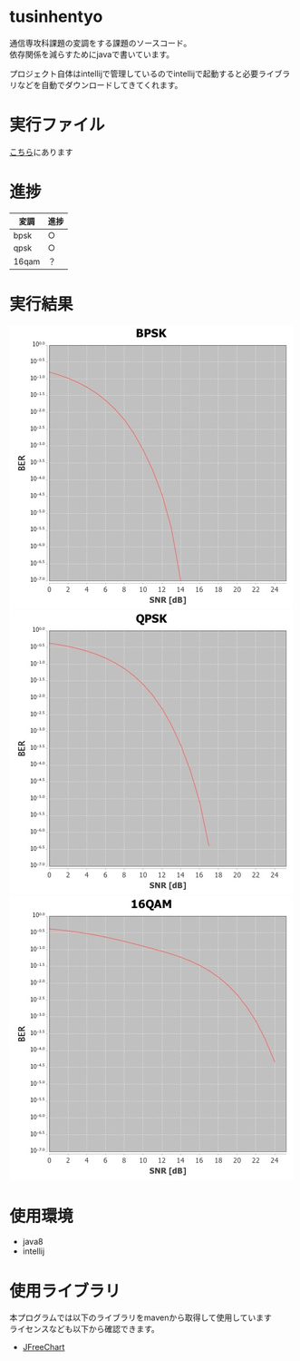 # tusinhentyo
通信専攻科課題の変調をする課題のソースコード。  
依存関係を減らすためにjavaで書いています。

プロジェクト自体はintellijで管理しているのでintellijで起動すると必要ライブラリなどを自動でダウンロードしてきてくれます。  


# 実行ファイル
[こちら](https://github.com/Khromium/tusinhentyo/releases/)にあります

# 進捗
|変調|進捗|
|---|---|
bpsk|○
qpsk|○
16qam|？

# 実行結果
![bpsk](https://raw.githubusercontent.com/Khromium/tusinhentyo/master/res/BPSK2.jpg)
![qpsk](https://raw.githubusercontent.com/Khromium/tusinhentyo/master/res/QPSK2.jpg)
![16qam](https://raw.githubusercontent.com/Khromium/tusinhentyo/master/res/16QAM2.jpg)

# 使用環境
- java8
- intellij

# 使用ライブラリ
本プログラムでは以下のライブラリをmavenから取得して使用しています  
ライセンスなども以下から確認できます。
- [JFreeChart](http://www.jfree.org/jfreechart/)
